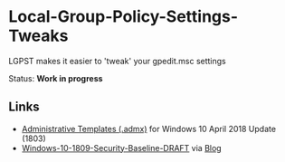 # Local-Group-Policy-Settings-Tweaks
LGPST makes it easier to 'tweak' your gpedit.msc settings

Status: **Work in progress**

## Links
* [Administrative Templates (.admx)](https://www.microsoft.com/en-us/download/details.aspx?id=56880) for Windows 10 April 2018 Update (1803)
* [Windows-10-1809-Security-Baseline-DRAFT](https://msdnshared.blob.core.windows.net/media/2018/10/Windows-10-1809-Security-Baseline-DRAFT.zip) via [Blog](https://blogs.technet.microsoft.com/secguide/2018/10/01/security-baseline-draft-for-windows-10-v1809-and-windows-server-2019/)
